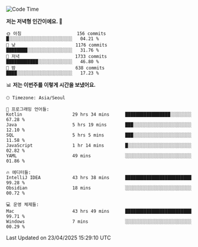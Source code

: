   <!--START_SECTION:waka-->
![Code Time](http://img.shields.io/badge/Code%20Time-589%20hrs%2042%20mins-blue)

**저는 저녁형 인간이에요. 🦉** 

```text
🌞 아침                     156 commits         █░░░░░░░░░░░░░░░░░░░░░░░░   04.21 % 
🌆 낮　                     1176 commits        ████████░░░░░░░░░░░░░░░░░   31.76 % 
🌃 저녁                     1733 commits        ████████████░░░░░░░░░░░░░   46.80 % 
🌙 밤　                     638 commits         ████░░░░░░░░░░░░░░░░░░░░░   17.23 % 
```


📊 **저는 이번주를 이렇게 시간을 보냈어요.** 

```text
🕑︎ Timezone: Asia/Seoul

💬 프로그래밍 언어들: 
Kotlin                   29 hrs 34 mins      █████████████████░░░░░░░░   67.28 % 
Java                     5 hrs 19 mins       ███░░░░░░░░░░░░░░░░░░░░░░   12.10 % 
SQL                      5 hrs 5 mins        ███░░░░░░░░░░░░░░░░░░░░░░   11.58 % 
JavaScript               1 hr 14 mins        █░░░░░░░░░░░░░░░░░░░░░░░░   02.82 % 
YAML                     49 mins             ░░░░░░░░░░░░░░░░░░░░░░░░░   01.86 % 

🔥 에디터들: 
IntelliJ IDEA            43 hrs 38 mins      █████████████████████████   99.28 % 
Obsidian                 18 mins             ░░░░░░░░░░░░░░░░░░░░░░░░░   00.72 % 

💻 운영 체제들: 
Mac                      43 hrs 49 mins      █████████████████████████   99.71 % 
Windows                  7 mins              ░░░░░░░░░░░░░░░░░░░░░░░░░   00.29 % 
```


 Last Updated on 23/04/2025 15:29:10 UTC
<!--END_SECTION:waka-->
